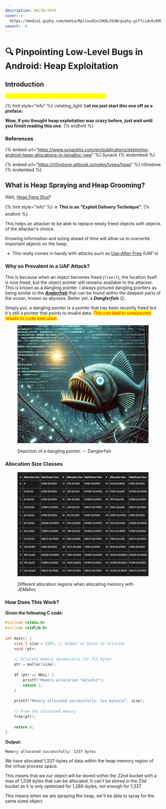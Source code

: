 ```yaml
---
description: 06/26/2024
cover: >-
  https://media1.giphy.com/media/Rpl1sod1vCXK0L2SUN/giphy.gif?cid=6c09b952c5h85x7hivle16v9l4zgdsrwbqaflsgsqzw1suj1&ep=v1_gifs_search&rid=giphy.gif&ct=g
coverY: -8
---
```


# 🔍 Pinpointing Low-Level Bugs in Android: Heap Exploitation

## Introduction

<mark style="color:yellow;">Attacking dynamic memory region vulnerabilities!</mark>

{% hint style="info" %}
:rotating\_light: **Let me just start this one off as a preface:**&#x20;

**Wow, if you thought heap exploitation was crazy before, just wait until you finish reading this one.**
{% endhint %}

### References

{% embed url="https://www.synacktiv.com/en/publications/exploring-android-heap-allocations-in-jemalloc-new" %}
Synack
{% endembed %}

{% embed url="https://ir0nstone.gitbook.io/notes/types/heap" %}
ir0nstone
{% endembed %}

## What is Heap Spraying and Heap Grooming?

Wait, [Heap Feng Shui](https://en.wikipedia.org/wiki/Heap\_feng\_shui)?

{% hint style="info" %}
:biohazard: **This is an "Exploit Delivery Technique".**
{% endhint %}

This helps an attacker to be able to replace newly freed objects with objects of the attacker's choice.

Knowing information and sizing ahead of time will allow us to overwrite important objects on the heap.&#x20;

* This really comes in handy with attacks such as [Use-After-Free](../../binary-exploitation/heap-exploitation/use-after-free.md) (UAF's)

### Why so Prevalent in a UAF Attack?

This is because when an object becomes freed (`free()`), the location itself is now freed, but the object pointer still remains available to the attacker. This is known as a dangling pointer. I always pictured dangling pointers as being similar to the [_**Anglerfish**_](https://en.wikipedia.org/wiki/Anglerfish) that can be found within the deepest parts of the ocean, known as abysses. Better yet, a _**Danglerfish**_ :wink:.

Simply put, a dangling pointer is a pointer that has been recently freed but it's still a pointer that points to invalid data. <mark style="color:red;">This can lead to unexpected results or code execution</mark>.&#x20;

<figure><img src="../../.gitbook/assets/image (211).png" alt=""><figcaption><p>Depiction of a dangling pointer. -- Danglerfish</p></figcaption></figure>



### Allocation Size Classes

<figure><img src="../../.gitbook/assets/image (209).png" alt=""><figcaption><p>Different allocation regions when allocating memory with JEMalloc</p></figcaption></figure>

### How Does This Work?

**Given the following C code:**

```c
#include <stdio.h>
#include <stdlib.h>

int main() {
    size_t size = 1337; // Number of bytes to allocate
    void *ptr;

    // Allocate memory dynamically for 512 bytes
    ptr = malloc(size);

    if (ptr == NULL) {
        printf("Memory allocation failed\n");
        return 1;
    }

    printf("Memory allocated successfully: %zu bytes\n", size);

    // Free the allocated memory
    free(ptr);

    return 0;
}
```

**Output:**

```
Memory allocated successfully: 1337 bytes
```

We have allocated 1,337-bytes of data within the heap memory region of the virtual process space.

This means that we our object will be stored within the 22nd bucket with a max of 1,536 bytes that can be allocated. It can't be stored in the 21st bucket as it is only optimized for 1,280-bytes, not enough for 1,337.

This means when we are spraying the heap, we'll be able to spray for the same sized object.
